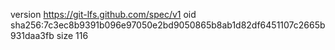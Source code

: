 version https://git-lfs.github.com/spec/v1
oid sha256:7c3ec8b9391b096e97050e2bd9050865b8ab1d82df6451107c2665b931daa3fb
size 116
